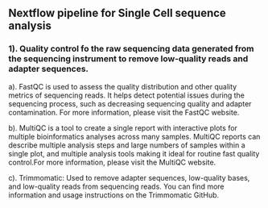 <h2> Nextflow pipeline for Single Cell sequence analysis </h2>

<h3>1). Quality control fo the raw sequencing data generated from the sequencing instrument to remove low-quality reads and adapter sequences.</h3>

a). FastQC is used to assess the quality distribution and other quality metrics of sequencing reads. It helps detect potential issues during the sequencing process, such as decreasing sequencing quality and adapter contamination. For more information, please visit the FastQC website.

b). MultiQC is a tool to create a single report with interactive plots for multiple bioinformatics analyses across many samples. MultiQC reports can describe multiple analysis steps and large numbers of samples within a single plot, and multiple analysis tools making it ideal for routine fast quality control.For more information, please visit the MultiQC website.

c). Trimmomatic: Used to remove adapter sequences, low-quality bases, and low-quality reads from sequencing reads. You can find more information and usage instructions on the Trimmomatic GitHub.


